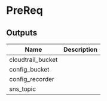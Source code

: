# PreReq

## Outputs

| Name | Description |
|------|-------------|
| cloudtrail\_bucket |  |
| config\_bucket |  |
| config\_recorder |  |
| sns\_topic |  |

